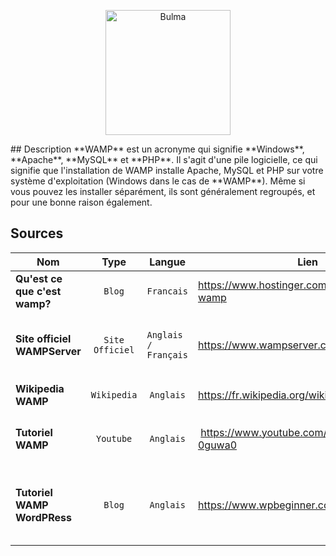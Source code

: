 

<p align="center">
<img src="https://upload.wikimedia.org/wikipedia/commons/thumb/f/f8/WampServer-logo.png/220px-WampServer-logo.png" alt="Bulma" width="200"/>
</p>
## Description
**WAMP** est un acronyme qui signifie **Windows**, **Apache**, **MySQL** et **PHP**. Il s'agit d'une pile logicielle, ce qui signifie que l'installation de WAMP installe Apache, MySQL et PHP sur votre système d'exploitation (Windows dans le cas de **WAMP**). Même si vous pouvez les installer séparément, ils sont généralement regroupés, et pour une bonne raison également.


## Sources

Nom | Type | Langue | Lien | Description | Tags | Note
 --- | --- | --- | --- | --- | --- | --- 
 **Qu'est ce que c'est wamp?** | <p align="center">`Blog`</p> | `Francais`| <a align="https://www.hostinger.com/tutorials/what-is-wamp">https://www.hostinger.com/tutorials/what-is-wamp</a>| Defintion de WAMP + explication | `WAMP` | 5
 **Site officiel WAMPServer** | <p align="center">`Site Officiel`</p> | `Anglais / Français` | <a href="https://www.wampserver.com/en/">https://www.wampserver.com/en/</a> | Site officiel de **WampServer** / Installation de **WAMP** | `WAMP` | 5
 **Wikipedia WAMP** | <p align="center">`Wikipedia`</p> | <p align="center">`Anglais`</p> | <a href="https://fr.wikipedia.org/wiki/WAMP">https://fr.wikipedia.org/wiki/WAMP</a> | Wikipedia sur **Wamp** | `WAMP` | 5
 **Tutoriel WAMP** | <p align="center">`Youtube`</p>| <p align="center">`Anglais`</p> | <a href="https://www.youtube.com/watch?v=jJKL-0guwa0">https://www.youtube.com/watch?v=jJKL-0guwa0</a> | Tutoriel d'installation **WAMP** sur Windows 11 | `WAMP` | 4
 **Tutoriel WAMP WordPRess** | <p align="center">`Blog`</p> | <p align="center">`Anglais`</p> | <a href="https://www.wpbeginner.com/glossary/wamp/">https://www.wpbeginner.com/glossary/wamp/</a> | Tutoriel **WAMP** pour ensuite installer et configurer WordPress | `WAMP`| 3